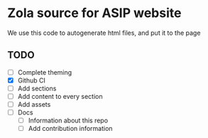 # Zola source for ASIP website

We use this code to autogenerate html files, and put it to the page

## TODO

- [ ] Complete theming
- [x] Github CI
- [ ] Add sections
- [ ] Add content to every section
- [ ] Add assets
- [ ] Docs
  - [ ] Information about this repo
  - [ ] Add contribution information
